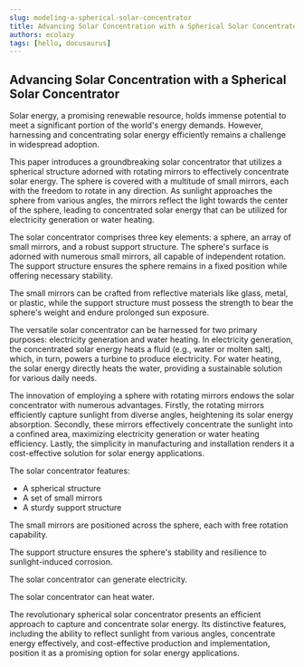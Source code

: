 ```yaml
---
slug: modeling-a-spherical-solar-concentrator
title: Advancing Solar Concentration with a Spherical Solar Concentrator
authors: ecolazy
tags: [hello, docusaurus]
---
```


## Advancing Solar Concentration with a Spherical Solar Concentrator
Solar energy, a promising renewable resource, holds immense potential to meet a significant portion of the world's energy demands. However, harnessing and concentrating solar energy efficiently remains a challenge in widespread adoption.

This paper introduces a groundbreaking solar concentrator that utilizes a spherical structure adorned with rotating mirrors to effectively concentrate solar energy. The sphere is covered with a multitude of small mirrors, each with the freedom to rotate in any direction. As sunlight approaches the sphere from various angles, the mirrors reflect the light towards the center of the sphere, leading to concentrated solar energy that can be utilized for electricity generation or water heating.

The solar concentrator comprises three key elements: a sphere, an array of small mirrors, and a robust support structure. The sphere's surface is adorned with numerous small mirrors, all capable of independent rotation. The support structure ensures the sphere remains in a fixed position while offering necessary stability.

The small mirrors can be crafted from reflective materials like glass, metal, or plastic, while the support structure must possess the strength to bear the sphere's weight and endure prolonged sun exposure.

The versatile solar concentrator can be harnessed for two primary purposes: electricity generation and water heating. In electricity generation, the concentrated solar energy heats a fluid (e.g., water or molten salt), which, in turn, powers a turbine to produce electricity. For water heating, the solar energy directly heats the water, providing a sustainable solution for various daily needs.

The innovation of employing a sphere with rotating mirrors endows the solar concentrator with numerous advantages. Firstly, the rotating mirrors efficiently capture sunlight from diverse angles, heightening its solar energy absorption. Secondly, these mirrors effectively concentrate the sunlight into a confined area, maximizing electricity generation or water heating efficiency. Lastly, the simplicity in manufacturing and installation renders it a cost-effective solution for solar energy applications.

The solar concentrator features:
- A spherical structure
- A set of small mirrors
- A sturdy support structure

The small mirrors are positioned across the sphere, each with free rotation capability.

The support structure ensures the sphere's stability and resilience to sunlight-induced corrosion.

The solar concentrator can generate electricity.

The solar concentrator can heat water.

The revolutionary spherical solar concentrator presents an efficient approach to capture and concentrate solar energy. Its distinctive features, including the ability to reflect sunlight from various angles, concentrate energy effectively, and cost-effective production and implementation, position it as a promising option for solar energy applications.
